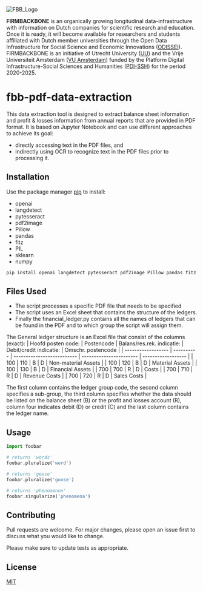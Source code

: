 ![FBB_Logo](https://firmbackbone.nl/wp-content/uploads/sites/694/2025/03/FBB-logo-wide.png)

**FIRMBACKBONE** is an organically growing longitudinal data-infrastructure with information on Dutch companies for scientific research and education. Once it is ready, it will become available for researchers and students affiliated with Dutch member universities through the Open Data Infrastructure for Social Science and Economic Innovations ([ODISSEI](https://odissei-data.nl/nl/)). FIRMBACKBONE is an initiative of Utrecht University ([UU](https://www.uu.nl/en)) and the Vrije Universiteit Amsterdam ([VU Amsterdam](https://vu.nl/en)) funded by the Platform Digital Infrastructure-Social Sciences and Humanities ([PDI-SSH](https://pdi-ssh.nl/en/front-page/)) for the period 2020-2025.

# fbb-pdf-data-extraction

This data extraction tool is designed to extract balance sheet information and profit & losses information from annual reports that are provided in PDF format. 
It is based on Jupyter Notebook and can use different approaches to achieve its goal: 
- directly accessing text in the PDF files, and
- indirectly using OCR to recognize text in the PDF files prior to processing it.

## Installation

Use the package manager [pip](https://pip.pypa.io/en/stable/) to install:
- openai
- langdetect
- pytesseract
- pdf2image
- Pillow
- pandas
- fitz
- PIL
- sklearn
- numpy

```bash
pip install openai langdetect pytesseract pdf2image Pillow pandas fitz PIL sklearn numpy
```

## Files Used

- The script processes a specific PDF file that needs to be specified
- The script uses an Excel sheet that contains the structure of the ledgers.
- Finally the financial_ledger.py contains all the names of ledgers that can be found in the PDF and to which group the script will assign them.

The General ledger structure is an Excel file that consist of the columns (exact):
| Hoofd posten code: | Postencode | Balans/res.rek. indicatie: | Debit/credit indicatie: | Omschr. postencode |
| ------------------ | ---------- | -------------------------- | ----------------------- | ------------------ |
| 100 | 110 | B | D | Non-material Assets |
| 100 | 120 | B | D | Material Assets |
| 100 | 130 | B | D | Financial Assets |
| 700 | 700 | R | D | Costs |
| 700 | 710 | R | D | Revenue Costs |
| 700 | 720 | R | D | Sales Costs |

The first column contains the ledger group code, the second column specifies a sub-group, the third column specifies whether the data should be listed on the balance sheet (B) or the profit and losses account (R), column four indicates debit (D) or credit (C) and the last column contains the ledger name.

## Usage

```python
import foobar

# returns 'words'
foobar.pluralize('word')

# returns 'geese'
foobar.pluralize('goose')

# returns 'phenomenon'
foobar.singularize('phenomena')
```

## Contributing

Pull requests are welcome. For major changes, please open an issue first
to discuss what you would like to change.

Please make sure to update tests as appropriate.

## License

[MIT](https://choosealicense.com/licenses/mit/)
